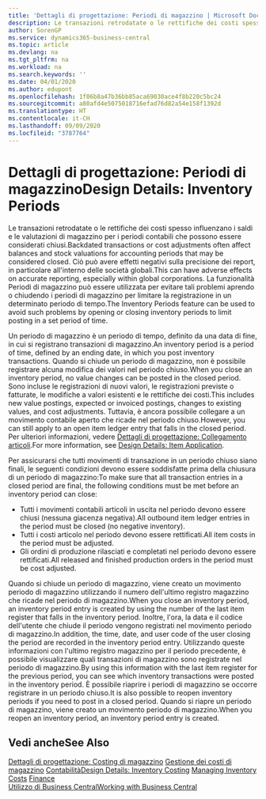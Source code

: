 ```yaml
---
title: 'Dettagli di progettazione: Periodi di magazzino | Microsoft Docs'
description: Le transazioni retrodatate o le rettifiche dei costi spesso influenzano i saldi e le valutazioni di magazzino per i periodi contabili che possono essere considerati chiusi. Ciò può avere effetti negativi sulla precisione dei report, in particolare all'interno delle società globali. La funzionalità Periodi di magazzino può essere utilizzata per evitare tali problemi aprendo o chiudendo i periodi di magazzino per limitare la registrazione in un determinato periodo di tempo.
author: SorenGP
ms.service: dynamics365-business-central
ms.topic: article
ms.devlang: na
ms.tgt_pltfrm: na
ms.workload: na
ms.search.keywords: ''
ms.date: 04/01/2020
ms.author: edupont
ms.openlocfilehash: 1f06b8a47b36bb85aca69030ace4f8b220c5bc24
ms.sourcegitcommit: a80afd4e5075018716efad76d82a54e158f1392d
ms.translationtype: HT
ms.contentlocale: it-CH
ms.lasthandoff: 09/09/2020
ms.locfileid: "3787764"
---
```

# <a name="design-details-inventory-periods"></a><span data-ttu-id="ece65-105">Dettagli di progettazione: Periodi di magazzino</span><span class="sxs-lookup"><span data-stu-id="ece65-105">Design Details: Inventory Periods</span></span>
<span data-ttu-id="ece65-106">Le transazioni retrodatate o le rettifiche dei costi spesso influenzano i saldi e le valutazioni di magazzino per i periodi contabili che possono essere considerati chiusi.</span><span class="sxs-lookup"><span data-stu-id="ece65-106">Backdated transactions or cost adjustments often affect balances and stock valuations for accounting periods that may be considered closed.</span></span> <span data-ttu-id="ece65-107">Ciò può avere effetti negativi sulla precisione dei report, in particolare all'interno delle società globali.</span><span class="sxs-lookup"><span data-stu-id="ece65-107">This can have adverse effects on accurate reporting, especially within global corporations.</span></span> <span data-ttu-id="ece65-108">La funzionalità Periodi di magazzino può essere utilizzata per evitare tali problemi aprendo o chiudendo i periodi di magazzino per limitare la registrazione in un determinato periodo di tempo.</span><span class="sxs-lookup"><span data-stu-id="ece65-108">The Inventory Periods feature can be used to avoid such problems by opening or closing inventory periods to limit posting in a set period of time.</span></span>  

 <span data-ttu-id="ece65-109">Un periodo di magazzino è un periodo di tempo, definito da una data di fine, in cui si registrano transazioni di magazzino.</span><span class="sxs-lookup"><span data-stu-id="ece65-109">An inventory period is a period of time, defined by an ending date, in which you post inventory transactions.</span></span> <span data-ttu-id="ece65-110">Quando si chiude un periodo di magazzino, non è possibile registrare alcuna modifica dei valori nel periodo chiuso.</span><span class="sxs-lookup"><span data-stu-id="ece65-110">When you close an inventory period, no value changes can be posted in the closed period.</span></span> <span data-ttu-id="ece65-111">Sono incluse le registrazioni di nuovi valori, le registrazioni previste o fatturate, le modifiche a valori esistenti e le rettifiche dei costi.</span><span class="sxs-lookup"><span data-stu-id="ece65-111">This includes new value postings, expected or invoiced postings, changes to existing values, and cost adjustments.</span></span> <span data-ttu-id="ece65-112">Tuttavia, è ancora possibile collegare a un movimento contabile aperto che ricade nel periodo chiuso.</span><span class="sxs-lookup"><span data-stu-id="ece65-112">However, you can still apply to an open item ledger entry that falls in the closed period.</span></span> <span data-ttu-id="ece65-113">Per ulteriori informazioni, vedere [Dettagli di progettazione: Collegamento articoli](design-details-item-application.md).</span><span class="sxs-lookup"><span data-stu-id="ece65-113">For more information, see [Design Details: Item Application](design-details-item-application.md).</span></span>  

 <span data-ttu-id="ece65-114">Per assicurarsi che tutti movimenti di transazione in un periodo chiuso siano finali, le seguenti condizioni devono essere soddisfatte prima della chiusura di un periodo di magazzino:</span><span class="sxs-lookup"><span data-stu-id="ece65-114">To make sure that all transaction entries in a closed period are final, the following conditions must be met before an inventory period can close:</span></span>  

-   <span data-ttu-id="ece65-115">Tutti i movimenti contabili articoli in uscita nel periodo devono essere chiusi (nessuna giacenza negativa).</span><span class="sxs-lookup"><span data-stu-id="ece65-115">All outbound item ledger entries in the period must be closed (no negative inventory).</span></span>  
-   <span data-ttu-id="ece65-116">Tutti i costi articolo nel periodo devono essere rettificati.</span><span class="sxs-lookup"><span data-stu-id="ece65-116">All item costs in the period must be adjusted.</span></span>  
-   <span data-ttu-id="ece65-117">Gli ordini di produzione rilasciati e completati nel periodo devono essere rettificati.</span><span class="sxs-lookup"><span data-stu-id="ece65-117">All released and finished production orders in the period must be cost adjusted.</span></span>  

 <span data-ttu-id="ece65-118">Quando si chiude un periodo di magazzino, viene creato un movimento periodo di magazzino utilizzando il numero dell'ultimo registro magazzino che ricade nel periodo di magazzino.</span><span class="sxs-lookup"><span data-stu-id="ece65-118">When you close an inventory period, an inventory period entry is created by using the number of the last item register that falls in the inventory period.</span></span> <span data-ttu-id="ece65-119">Inoltre, l'ora, la data e il codice dell'utente che chiude il periodo vengono registrati nel movimento periodo di magazzino.</span><span class="sxs-lookup"><span data-stu-id="ece65-119">In addition, the time, date, and user code of the user closing the period are recorded in the inventory period entry.</span></span> <span data-ttu-id="ece65-120">Utilizzando queste informazioni con l'ultimo registro magazzino per il periodo precedente, è possibile visualizzare quali transazioni di magazzino sono registrate nel periodo di magazzino.</span><span class="sxs-lookup"><span data-stu-id="ece65-120">By using this information with the last item register for the previous period, you can see which inventory transactions were posted in the inventory period.</span></span> <span data-ttu-id="ece65-121">È possibile riaprire i periodi di magazzino se occorre registrare in un periodo chiuso.</span><span class="sxs-lookup"><span data-stu-id="ece65-121">It is also possible to reopen inventory periods if you need to post in a closed period.</span></span> <span data-ttu-id="ece65-122">Quando si riapre un periodo di magazzino, viene creato un movimento periodo di magazzino.</span><span class="sxs-lookup"><span data-stu-id="ece65-122">When you reopen an inventory period, an inventory period entry is created.</span></span>  

## <a name="see-also"></a><span data-ttu-id="ece65-123">Vedi anche</span><span class="sxs-lookup"><span data-stu-id="ece65-123">See Also</span></span>  
 <span data-ttu-id="ece65-124">[Dettagli di progettazione: Costing di magazzino](design-details-inventory-costing.md) [Gestione dei costi di magazzino](finance-manage-inventory-costs.md) [Contabilità](finance.md)</span><span class="sxs-lookup"><span data-stu-id="ece65-124">[Design Details: Inventory Costing](design-details-inventory-costing.md) [Managing Inventory Costs](finance-manage-inventory-costs.md) [Finance](finance.md)</span></span>  
 [<span data-ttu-id="ece65-125">Utilizzo di Business Central</span><span class="sxs-lookup"><span data-stu-id="ece65-125">Working with Business Central</span></span>](ui-work-product.md)
